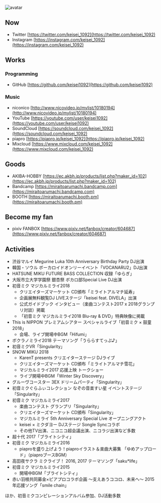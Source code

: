 ![avatar](https://avatars1.githubusercontent.com/u/3320719?s=460&v=4)

## Now

* Twitter [https://twitter.com/keisei_1092](https://twitter.com/keisei_1092)
* Instagram [https://instagram.com/keisei_1092](https://instagram.com/keisei_1092)

## Works

### Programming

* GitHub [https://github.com/keisei1092](https://github.com/keisei1092)

### Music

* niconico [http://www.nicovideo.jp/mylist/10180194](http://www.nicovideo.jp/mylist/10180194)
* YouTube [https://youtube.com/user/keisei1092](https://youtube.com/user/keisei1092)
* SoundCloud [https://soundcloud.com/keisei_1092](https://soundcloud.com/keisei_1092)
* piapro [https://piapro.jp/keisei_1092](https://piapro.jp/keisei_1092)
* Mixcloud [https://www.mixcloud.com/keisei_1092](https://www.mixcloud.com/keisei_1092)

## Goods

* AKIBA-HOBBY [https://ec.akbh.jp/products/list.php?maker_id=102](https://ec.akbh.jp/products/list.php?maker_id=102)
* Bandcamp [https://miraitoarumachi.bandcamp.com](https://miraitoarumachi.bandcamp.com)
* BOOTH [https://miraitoarumachi.booth.pm](https://miraitoarumachi.booth.pm)

## Become my fan

* pixiv FANBOX [https://www.pixiv.net/fanbox/creator/604687](https://www.pixiv.net/fanbox/creator/604687)

## Activities

* 渋谷マルイ Megurine Luka 10th Anniversary Birthday Party DJ出演
* 韓国・ソウル ボーカロイドオンリーイベント「VOCANARU2」DJ出演
* HATSUNE MIKU FUTURE BASS COLLECTION 収録「ゆらぎ」
* 大阪市立大学学園祭 銀杏祭 ボカロ部Special Live DJ出演
* 初音ミク マジカルミライ2018
  * クリエイターズマーケット CD頒布「ミライトアルマチ延寿」
  * 企画展無料観覧DJ LIVEステージ「keisei feat. DIVELA」出演
  * 公式ガイドブック インタビュー（楽曲コンテスト2017 x 2018グランプリ対談）掲載
  * 「初音ミク マジカルミライ2018 Blu-ray & DVD」特典映像に掲載
* This is NIPPON プレミアムシアター スペシャルライブ「初音ミク × 鼓童 2018」
  * 会場、ライブ開場中BGM「Hifumi」
* ボクラノミライ2018 テーマソング「うららすてっぷ♪」
* 初音ミクVR「Singularity」
* SNOW MIKU 2018
  * KarenT presents クリエイターステージ  DJライブ
  * クリエイターズマーケット CD頒布「ミライトアルマチ雪花」
  * マジカルミライ2017 応援上映 トークショー
  * ライブ開場中BGM「Winter Sky Discovery」
* グルーヴコースター 3EX ドリームパーティ「Singularity」
* 初音ミクぐらふぃコレクション なぞの音楽すい星 イベントステージ「Singularity」
* 初音ミク マジカルミライ2017
  * 楽曲コンテスト グランプリ「Singularity」
  * クリエイターズマーケット CD頒布「Singularity」
  * マジカルミライ 5th Anniversary Special Live オープニングアクト
  * keisei × ミクダヨー DJステージ Songle Syncコラボ
  * その他TV出演、ニコニコ超会議出演、ニコラジ出演など多数
* 超十代 2017「ブライトシティ」
* 初音ミク マジカルミライ2016
  * piaproを盛り上げよう！piaproイラスト＆楽曲大募集 「ゆめアップロード」（piaproブースBGM）
* 高田夜サクラ ミクライブ！ 2016, 2017 テーマソング「saku\*life」
* 初音ミク マジカルミライ2015
  * 開場中BGM「ブライトシティ」
* 赤い羽根共同募金×ピアプロコラボ企画 〜支えあうココロ、未来へ〜 2015年応援ソング「smile chain」

ほか、初音ミクコンピレーションアルバム参加、DJ活動多数
